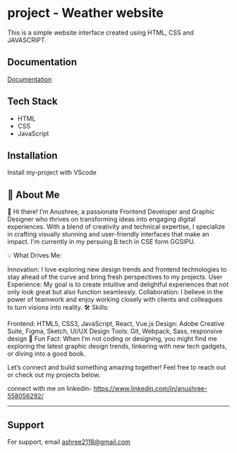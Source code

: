 
# project - Weather website
This is a simple website interface created using HTML, CSS and JAVASCRIPT.
## Documentation

[Documentation](https://1drv.ms/w/c/f136ca00c1f5c5a4/EQB5Cn9l8tdGihIx9EVZwZQB6TewhX1lJIIC3H93HmUzjg?e=rVELhG)


## Tech Stack

- HTML 
- CSS
- JavaScript



## Installation

Install my-project with VScode


    
## 🚀 About Me


👋 Hi there! I’m Anushree, a passionate Frontend Developer and Graphic Designer who thrives on transforming ideas into engaging digital experiences. With a blend of creativity and technical expertise, I specialize in crafting visually stunning and user-friendly interfaces that make an impact. I'm currently in my persuing B.tech in CSE form GGSIPU.

💡 What Drives Me:

Innovation: I love exploring new design trends and frontend technologies to stay ahead of the curve and bring fresh perspectives to my projects. User Experience: My goal is to create intuitive and delightful experiences that not only look great but also function seamlessly. Collaboration: I believe in the power of teamwork and enjoy working closely with clients and colleagues to turn visions into reality. 🛠️ Skills:

Frontend: HTML5, CSS3, JavaScript, React, Vue.js Design: Adobe Creative Suite, Figma, Sketch, UI/UX Design Tools: Git, Webpack, Sass, responsive design 🌟 Fun Fact: When I’m not coding or designing, you might find me exploring the latest graphic design trends, tinkering with new tech gadgets, or diving into a good book.

Let’s connect and build something amazing together! Feel free to reach out or check out my projects below.

connect with me on linkedin- https://www.linkedin.com/in/anushree-558056292/

---



## Support

For support, email ashree2118@gmail.com 


